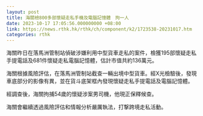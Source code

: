 ```yaml
---
layout: post
title: 海關檢800多部懷疑走私手機及電腦記憶體　拘一人
date: 2023-10-17 17:05:56.000000000 +08:00
link: https://news.rthk.hk/rthk/ch/component/k2/1723538-20231017.htm
categories: rthk
---
```


海關昨日在落馬洲管制站偵破涉嫌利用中型貨車走私的案件，檢獲195部懷疑走私手提電話及681件懷疑走私電腦記憶體，估計市值共約136萬元。

海關根據風險評估，在落馬洲管制站截查一輛出境中型貨車。經X光檢驗後，發現車底部分的影像有異，並在貨斗底架框內發現懷疑走私手提電話及電腦記憶體。

經調查後，海關拘捕54歲的懷疑涉案男司機，他現正保釋候查。

海關會繼續透過風險評估和情報分析嚴厲執法，打撃跨境走私活動。

